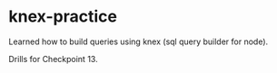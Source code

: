 # knex-practice

Learned how to build queries using knex (sql query builder for node).

Drills for Checkpoint 13.
